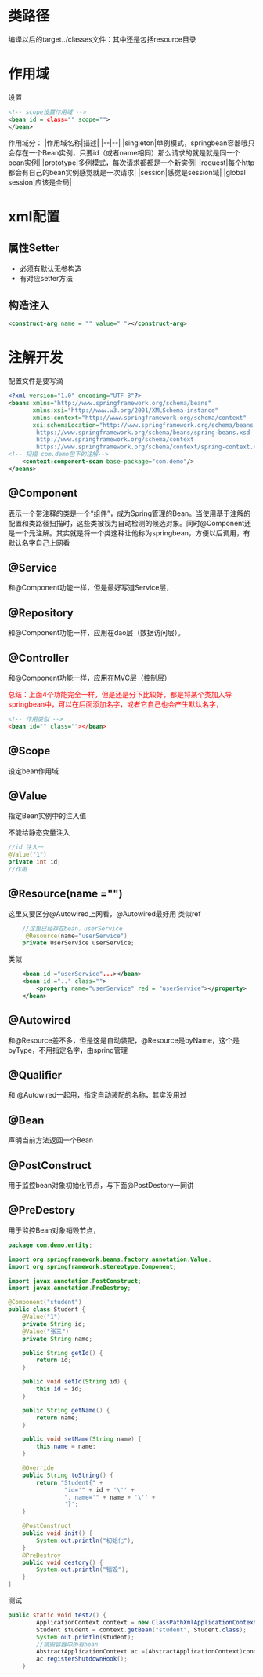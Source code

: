# 类路径
编译以后的target../classes文件：其中还是包括resource目录
# 作用域
设置
```xml
<!-- scope设置作用域 -->
<bean id = class="" scope="">
</bean>
```
作用域分：
|作用域名称|描述|
|--|--|
|singleton|单例模式，springbean容器哦只会存在一个Bean实例，只要id（或者name相同）那么请求的就是就是同一个bean实例|
|prototype|多例模式，每次请求都都是一个新实例|
|request|每个http都会有自己的bean实例感觉就是一次请求|
|session|感觉是session域|
|global session|应该是全局|

# xml配置
## 属性Setter
-   必须有默认无参构造
-   有对应setter方法
## 构造注入
```xml
<construct-arg name = "" value=" "></construct-arg>
```

# 注解开发
配置文件是要写滴
```xml
<?xml version="1.0" encoding="UTF-8"?>
<beans xmlns="http://www.springframework.org/schema/beans"
       xmlns:xsi="http://www.w3.org/2001/XMLSchema-instance"
       xmlns:context="http://www.springframework.org/schema/context"
       xsi:schemaLocation="http://www.springframework.org/schema/beans
        https://www.springframework.org/schema/beans/spring-beans.xsd
        http://www.springframework.org/schema/context
        https://www.springframework.org/schema/context/spring-context.xsd">
<!-- 扫描 com.demo包下的注解-->
    <context:component-scan base-package="com.demo"/>
</beans>
```
## @Component
表示一个带注释的类是一个“组件”，成为Spring管理的Bean。当使用基于注解的配置和类路径扫描时，这些类被视为自动检测的候选对象。同时@Component还是一个元注解。其实就是将一个类这种让他称为springbean，方便以后调用，有默认名字自己上网看
## @Service
和@Component功能一样，但是最好写道Service层，
## @Repository
和@Component功能一样，应用在dao层（数据访问层）。
## @Controller
和@Component功能一样，应用在MVC层（控制层）

<font color = red>总结：上面4个功能完全一样，但是还是分下比较好，都是将某个类加入导springbean中，可以在后面添加名字，或者它自己也会产生默认名字，

```xml
<!-- 作用类似 -->
<bean id="" class=""></bean>
```
</font>

## @Scope
设定bean作用域

## @Value
指定Bean实例中的注入值

不能给静态变量注入
```java
//id 注入一
@Value("1")
private int id;
//作用
```

## @Resource(name ="")
这里又要区分@Autowired上网看，@Autowired最好用
类似ref
```java
    //这里已经存在bean，userService
     @Resource(name="userService")
    private UserService userService;
```
类似
```xml
    <bean id ="userService"...></bean>
    <bean id =".." class="">
        <property name="userService" red = "userService"></property>
    </bean>
```
## @Autowired
和@Resource差不多，但是这是自动装配，@Resource是byName，这个是byType，不用指定名字，由spring管理

## @Qualifier
和 @Autowired一起用，指定自动装配的名称，其实没用过

## @Bean
声明当前方法返回一个Bean

## @PostConstruct
用于监控bean对象初始化节点，与下面@PostDestory一同讲
## @PreDestory
用于监控Bean对象销毁节点，

```java
package com.demo.entity;

import org.springframework.beans.factory.annotation.Value;
import org.springframework.stereotype.Component;

import javax.annotation.PostConstruct;
import javax.annotation.PreDestroy;

@Component("student")
public class Student {
    @Value("1")
    private String id;
    @Value("张三")
    private String name;

    public String getId() {
        return id;
    }

    public void setId(String id) {
        this.id = id;
    }

    public String getName() {
        return name;
    }

    public void setName(String name) {
        this.name = name;
    }

    @Override
    public String toString() {
        return "Student{" +
                "id='" + id + '\'' +
                ", name='" + name + '\'' +
                '}';
    }

    @PostConstruct
    public void init() {
        System.out.println("初始化");
    }
    @PreDestroy
    public void destory() {
        System.out.println("销毁");
    }
}


```

测试
```java
public static void test2() {
        ApplicationContext context = new ClassPathXmlApplicationContext("applicationContext.xml");
        Student student = context.getBean("student", Student.class);
        System.out.println(student);
        //销毁容器中所有bean
        AbstractApplicationContext ac =(AbstractApplicationContext)context;
        ac.registerShutdownHook();
    }
```
